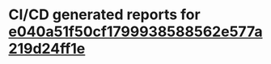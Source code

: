 # CI/CD generated reports for [e040a51f50cf1799938588562e577a219d24ff1e](https://github.com/hydephp/develop/commit/e040a51f50cf1799938588562e577a219d24ff1e)
